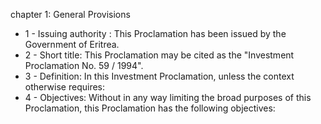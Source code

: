 chapter 1: General Provisions

<ul>
			<li>1 - Issuing authority : This Proclamation has been issued by the Government of Eritrea. <ul>
			</ul></li>			<li>2 - Short title: This Proclamation may be cited as the &quot;Investment Proclamation No. 59 &#x2F; 1994&quot;.<ul>
			</ul></li>			<li>3 - Definition: In this Investment Proclamation, unless the context otherwise requires: <ul>
			</ul></li>			<li>4 - Objectives: Without in any way limiting the broad purposes of this Proclamation, this Proclamation has the following objectives: <ul>
			</ul></li></ul>